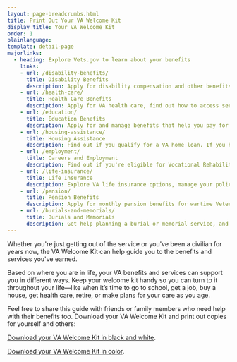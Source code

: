 ```yaml
---
layout: page-breadcrumbs.html
title: Print Out Your VA Welcome Kit
display_title: Your VA Welcome Kit
order: 1
plainlanguage:
template: detail-page
majorlinks:
  - heading: Explore Vets.gov to learn about your benefits
    links:
    - url: /disability-benefits/
      title: Disability Benefits
      description: Apply for disability compensation and other benefits for conditions related to your military service.
    - url: /health-care/
      title: Health Care Benefits
      description: Apply for VA health care, find out how to access services, and manage your health and benefits online.
    - url: /education/
      title: Education Benefits
      description: Apply for and manage benefits that help you pay for college and training programs.
    - url: /housing-assistance/
      title: Housing Assistance
      description: Find out if you qualify for a VA home loan. If you have a service-connected disability, find out if you qualify for a housing grant to help you live more independently.
    - url: /employment/
      title: Careers and Employment
      description: Find out if you're eligible for Vocational Rehabilitation and Employment (VR&E) services, get support for your Veteran-owned small business, and access other resources to help build your career skills and find a job.
    - url: /life-insurance/
      title: Life Insurance
      description: Explore VA life insurance options, manage your policy online, and file claims.
    - url: /pension/
      title: Pension Benefits
      description: Apply for monthly pension benefits for wartime Veterans and survivors.
    - url: /burials-and-memorials/
      title: Burials and Memorials
      description: Get help planning a burial or memorial service, and find out how to get survivor and dependent benefits.
---
```

<div itemscope itemtype ="http://schema.org/HowTo">
<div class="va-introtext" itemprop="description">

Whether you're just getting out of the service or you've been a civilian for years now, the VA Welcome Kit can help guide you to the benefits and services you've earned.

Based on where you are in life, your VA benefits and services can support you in different ways. Keep your welcome kit handy so you can turn to it throughout your life—like when it’s time to go to school, get a job, buy a house, get health care, retire, or make plans for your care as you age.

Feel free to share this guide with friends or family members who need help with their benefits too. Download your VA Welcome Kit and print out copies for yourself and others:

[Download your VA Welcome Kit in black and white](/WelcomeVA_Guide_print_version_final.pdf).

[Download your VA Welcome Kit in color](/va_welcomekit_color.pdf).

</div>
